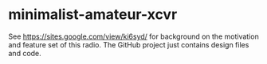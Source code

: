 # minimalist-amateur-xcvr

See https://sites.google.com/view/ki6syd/ for background on the motivation and feature set of this radio. The GitHub project just contains design files and code.
